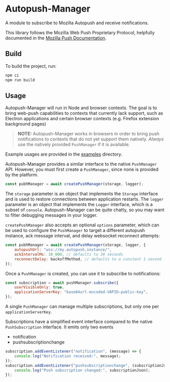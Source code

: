 # Autopush-Manager

A module to subscribe to Mozilla Autopush and receive notifications.

This library follows the Mozilla Web Push Proprietary Protocol, helpfully documented in the [Mozilla Push Documentation](https://mozilla-push-service.readthedocs.io/en/latest/design/#webpush-proprietary-protocol).

## Build

To build the project, run:

```bash
npm ci
npm run build
```

## Usage

Autopush-Manager will run in Node and browser contexts. The goal is to bring web-push capabilities to contexts that
currently lack support, such as Electron applications and certain browser contexts
(e.g. Firefox extension background pages)

> **NOTE:** Autopush-Manager works in browsers in order to bring push notifications to contexts that do not yet support
> them natively. _Always_ use the natively provided `PushManager` if it is available.

Example usages are provided in the [examples](./examples) directory.

Autopush-Manager provides a similar interface to the native `PushManager` API.
However, you must first create a `PushManager`, since none is provided by the platform.

```javascript
const pubhManager = await createPushManager(storage, logger);
```

The `storage` parameter is an object that implements the `Storage` interface and is used to restore connections between
application restarts. The `logger` parameter is an object that implements the `Logger` interface, which is a subset of
`console`. Autopush-Manager can be quite chatty, so you may want to filter debugging messages in your logger.

`createPushManager` also accepts an optional `options` parameter, which can be used to configure the `PushManager` to
target a different autopush instance, ack message interval, and delay websocket reconnect attempts:

```javascript
const pubhManager = await createPushManager(storage, logger, {
    autopushUrl: "wss://my.autopush.instance/",
    ackIntervalMs: 10_000, // defaults to 30 seconds
    reconnectDelay: backoffMethod, // defaults to a constant 1 second
});
```

Once a `PushManager` is created, you can use it to subscribe to notifications:

```javascript
const subscription = await pushManager.subscribe({
    userVisibleOnly: true,
    applicationServerKey: "base64url-encoded-VAPID-public-key",
});
```

A single `PushManager` can manage multiple subscriptions, but only one per `applicationServerKey`.

Subscriptions have a simplified event interface compared to the native `PushSubscription` interface. It emits only two events

- notification
- pushsubscriptionchange

```javascript
subscription.addEventListener("notification", (message) => {
    console.log("Notification received:", message);
});
subscription.addEventListener("pushsubscriptionchange", (subscriptionJson) => {
    console.log("Push subscription changed:", subscriptionJson);
});
```
